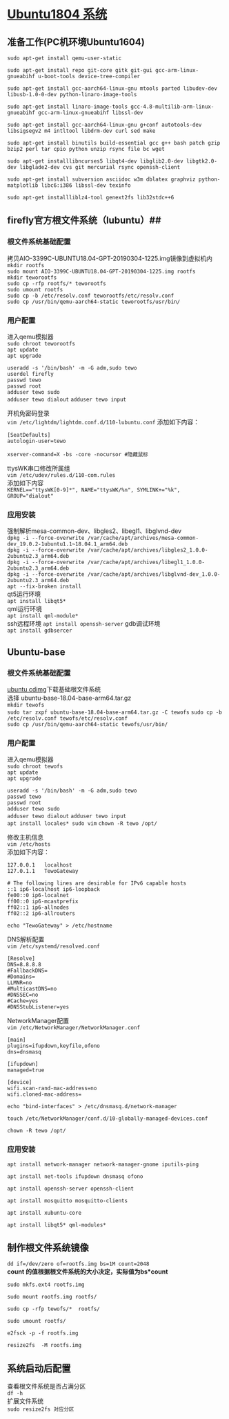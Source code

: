# [Ubuntu1804 系统](../README.md) #
## 准备工作(PC机环境Ubuntu1604) ##
`sudo apt-get install qemu-user-static`

`sudo apt-get install repo git-core gitk git-gui gcc-arm-linux-gnueabihf u-boot-tools device-tree-compiler`

`sudo apt-get install gcc-aarch64-linux-gnu mtools parted libudev-dev libusb-1.0-0-dev python-linaro-image-tools`

`sudo apt-get install linaro-image-tools gcc-4.8-multilib-arm-linux-gnueabihf gcc-arm-linux-gnueabihf libssl-dev`

`sudo apt-get install gcc-aarch64-linux-gnu g+conf autotools-dev libsigsegv2 m4 intltool libdrm-dev curl sed make`

`sudo apt-get install binutils build-essential gcc g++ bash patch gzip bzip2 perl tar cpio python unzip rsync file bc wget` 
 
`sudo apt-get installlibncurses5 libqt4-dev libglib2.0-dev libgtk2.0-dev libglade2-dev cvs git mercurial rsync openssh-client`  

`sudo apt-get install subversion asciidoc w3m dblatex graphviz python-matplotlib libc6:i386 libssl-dev texinfo`  

`sudo apt-get installliblz4-tool genext2fs lib32stdc++6`  

## firefly官方根文件系统（lubuntu）##

### 根文件系统基础配置 ###
拷贝AIO-3399C-UBUNTU18.04-GPT-20190304-1225.img镜像到虚拟机内  
`mkdir rootfs`  
`sudo mount AIO-3399C-UBUNTU18.04-GPT-20190304-1225.img rootfs`  
`mkdir teworootfs`  
`sudo cp -rfp rootfs/* teworootfs`  
`sudo umount rootfs`    
`sudo cp -b /etc/resolv.conf teworootfs/etc/resolv.conf`  
`sudo cp /usr/bin/qemu-aarch64-static teworootfs/usr/bin/`  


### 用户配置 ###
进入qemu模拟器  
`sudo chroot teworootfs`  
`apt update`  
`apt upgrade`  

`useradd -s '/bin/bash' -m -G adm,sudo tewo`  
`userdel firefly`  
`passwd tewo`  
`passwd root`  
`adduser tewo sudo`  
`adduser tewo dialout`
`adduser tewo input`

开机免密码登录  
`vim /etc/lightdm/lightdm.conf.d/110-lubuntu.conf`
添加如下内容：

    [SeatDefaults]
    autologin-user=tewo  
    
    xserver-command=X -bs -core -nocursor #隐藏鼠标  

ttysWK串口修改所属组  
`vim /etc/udev/rules.d/110-com.rules`    
添加如下内容  
`KERNEL=="ttysWK[0-9]*", NAME="ttysWK/%n", SYMLINK+="%k", GROUP="dialout"`  

### 应用安装 ###
强制解析mesa-common-dev、libgles2、libegl1、libglvnd-dev  
`dpkg -i --force-overwrite /var/cache/apt/archives/mesa-common-dev_19.0.2-1ubuntu1.1~18.04.1_arm64.deb`   
`dpkg -i --force-overwrite /var/cache/apt/archives/libgles2_1.0.0-2ubuntu2.3_arm64.deb`   
`dpkg -i --force-overwrite /var/cache/apt/archives/libegl1_1.0.0-2ubuntu2.3_arm64.deb`    
`dpkg -i --force-overwrite /var/cache/apt/archives/libglvnd-dev_1.0.0-2ubuntu2.3_arm64.deb`   
`apt --fix-broken install`   
qt5运行环境  
`apt install libqt5*`  
qml运行环境  
`apt install qml-module*`  
ssh远程环境
`apt install openssh-server`
gdb调试环境   
`apt install gdbsercer`

## Ubuntu-base ##
### 根文件系统基础配置 ###
[ubuntu cdimg](http://cdimage.ubuntu.com/ubuntu-base/releases/18.04/release/)下载基础根文件系统  
选择	ubuntu-base-18.04-base-arm64.tar.gz  
`mkdir tewofs`  
`sudo tar zxpf ubuntu-base-18.04-base-arm64.tar.gz -C tewofs` 
`sudo cp -b /etc/resolv.conf tewofs/etc/resolv.conf`  
`sudo cp /usr/bin/qemu-aarch64-static tewofs/usr/bin/`  


### 用户配置 ###
进入qemu模拟器   
`sudo chroot tewofs`  
`apt update`   
`apt upgrade`  

`useradd -s '/bin/bash' -m -G adm,sudo tewo`  
`passwd tewo`  
`passwd root`  
`adduser tewo sudo`  
`adduser tewo dialout`
`adduser tewo input`  
`apt install locales* sudo vim`
`chown -R tewo /opt/`

修改主机信息  
`vim /etc/hosts`  
添加如下内容：  

    127.0.0.1   localhost
    127.0.1.1   TewoGateway
    
    # The following lines are desirable for IPv6 capable hosts
    ::1 ip6-localhost ip6-loopback
    fe00::0 ip6-localnet
    ff00::0 ip6-mcastprefix
    ff02::1 ip6-allnodes
    ff02::2 ip6-allrouters

`echo "TewoGateway" > /etc/hostname`  

DNS解析配置  
`vim /etc/systemd/resolved.conf`  

    [Resolve]
    DNS=8.8.8.8
    #FallbackDNS=
    #Domains=
    LLMNR=no
    #MulticastDNS=no
    #DNSSEC=no
    #Cache=yes
    #DNSStubListener=yes

NetworkManager配置  
`vim /etc/NetworkManager/NetworkManager.conf`  
    
    [main]
    plugins=ifupdown,keyfile,ofono
    dns=dnsmasq
    
    [ifupdown]
    managed=true
    
    [device]
    wifi.scan-rand-mac-address=no
	wifi.cloned-mac-address=

`echo "bind-interfaces" > /etc/dnsmasq.d/network-manager`  

`touch /etc/NetworkManager/conf.d/10-globally-managed-devices.conf`  

`chown -R tewo /opt/`  

### 应用安装 ###
  
`apt install network-manager network-manager-gnome iputils-ping`
  
`apt install net-tools ifupdown dnsmasq ofono`  

`apt install openssh-server openssh-client`  

`apt install mosquitto mosquitto-clients`  

`apt install xubuntu-core`

`apt install libqt5* qml-modules*`  

## 制作根文件系统镜像 ##
`dd if=/dev/zero of=rootfs.img bs=1M count=2048`  
**count 的值根据根文件系统的大小决定，实际值为bs\*count**  

`sudo mkfs.ext4 rootfs.img`

`sudo mount rootfs.img rootfs/`  

`sudo cp -rfp tewofs/*  rootfs/`  

`sudo umount rootfs/`  

`e2fsck -p -f rootfs.img`  

`resize2fs  -M rootfs.img`  

## 系统启动后配置 ##
查看根文件系统是否占满分区  
`df -h`  
扩展文件系统  
`sudo resize2fs 对应分区`









